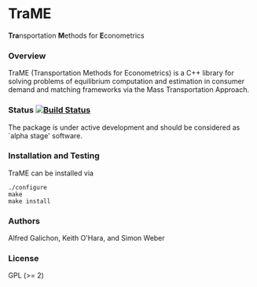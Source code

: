 # TraME

**Tra**nsportation **M**ethods for **E**conometrics

### Overview

TraME (Transportation Methods for Econometrics) is a C++ library for 
solving problems of equilibrium computation and estimation in consumer 
demand and matching frameworks via the Mass Transportation Approach.

### Status [![Build Status](https://travis-ci.org/TraME-Project/TraME.svg)](https://travis-ci.org/TraME-Project/TraME)

The package is under active development and should be considered as
`alpha stage' software.

### Installation and Testing

TraME can be installed via
```
./configure
make
make install
```

### Authors

Alfred Galichon, Keith O'Hara, and Simon Weber

### License

GPL (>= 2) 
